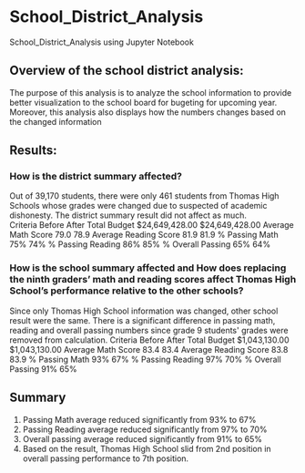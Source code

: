 # School_District_Analysis
School_District_Analysis using Jupyter Notebook
## Overview of the school district analysis:
The purpose of this analysis is to analyze the school information to provide better visualization to the school board for bugeting for upcoming year. Moreover, this analysis also displays how the numbers changes based on the changed information
## Results:
### How is the district summary affected?
Out of 39,170 students, there were only 461 students from Thomas High Schools whose grades were changed due to suspected of academic dishonesty. The district summary result did not affect as much. <br />
Criteria                        Before              After
Total Budget                    $24,649,428.00      $24,649,428.00
Average Math Score              79.0                78.9
Average Reading Score           81.9                81.9
% Passing Math                  75%                 74%
% Passing Reading               86%                 85%
% Overall Passing               65%                 64%
### How is the school summary affected and How does replacing the ninth graders’ math and reading scores affect Thomas High School’s performance relative to the other schools?
Since only Thomas High School information was changed, other school result were the same. There is a significant difference in passing math, reading and overall passing numbers since grade 9 students' grades were removed from calculation.
Criteria                        Before              After
Total Budget                    $1,043,130.00       $1,043,130.00
Average Math Score              83.4                83.4
Average Reading Score           83.8                83.9
% Passing Math                  93%                 67%
% Passing Reading               97%                 70%
% Overall Passing               91%                 65%
## Summary
1) Passing Math average reduced significantly from 93% to 67%
2) Passing Reading average reduced significantly from 97% to 70%
3) Overall passing average reduced significantly from 91% to 65%
4) Based on the result, Thomas High School slid from 2nd position in overall passing performance to 7th position.
